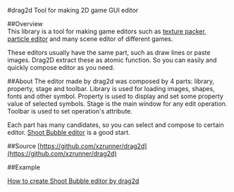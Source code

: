 #drag2d
Tool for making 2D game GUI editor

##Overview   
This library is a tool for making game editors such as [texture packer](https://github.com/xzrunner/easypacker), [particle editor](https://github.com/xzrunner/easyparticle) and many scene editor of different games.

These editors usually have the same part, such as draw lines or paste images. Drag2D extract these as atomic function. So you can easily and quickly compose editor as you need.

##About
The editor made by drag2d was composed by 4 parts: library, property, stage and toolbar. Library is used for loading images, shapes, fonts and other symbol. Property is used to display and set some property value of selected symbols. Stage is the main window for any edit operation. Toolbar is used to set operation's attribute.

Each part has many candidates, so you can select and compose to certain editor. [Shoot Bubble editor](https://github.com/xzrunner/shootbubble) is a good start.

##Source 
[https://github.com/xzrunner/drag2d](https://github.com/xzrunner/drag2d)

##Example 

[How to create Shoot Bubble editor by drag2d](https://github.com/xzrunner/shootbubble/wiki/Create-by-drag2d)